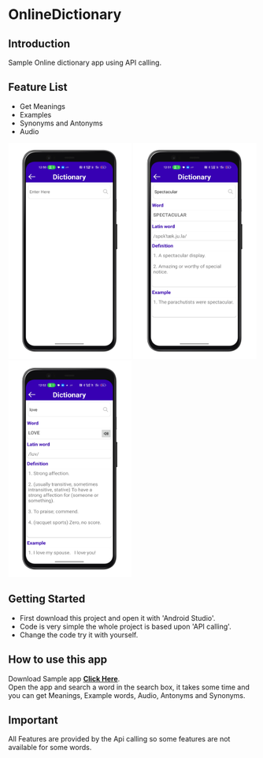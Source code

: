 # OnlineDictionary

## Introduction
 Sample Online dictionary app using API calling.
 
 ## Feature List
 * Get Meanings
 * Examples
 * Synonyms and Antonyms
 * Audio
 
 <img src="/Screenshots/Screenshot4.PNG" width="250"/> <img src="/Screenshots/Screenshot5.PNG" width="250"/> <img src="/Screenshots/Screenshot6.PNG" width="250"/>
 
 ## Getting Started
 * First download this project and open it with 'Android Studio'.
 * Code is very simple the whole project is based upon 'API calling'.
 * Change the code try it with yourself.

## How to use this app
Download Sample app **[Click Here](https://github.com/Curi0usCoder/OnlineDictionary/tree/main/APK)**.<br>
Open the app and search a word in the search box, it takes some time and you can get Meanings, Example words, Audio, Antonyms and Synonyms.

## Important
All Features are provided by the Api calling so some features are not available for some words.
